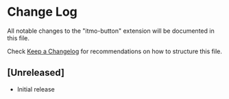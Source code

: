 # Change Log

All notable changes to the "itmo-button" extension will be documented in this file.

Check [Keep a Changelog](http://keepachangelog.com/) for recommendations on how to structure this file.

## [Unreleased]

- Initial release